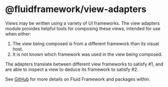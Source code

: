 # @fluidframework/view-adapters

Views may be written using a variety of UI frameworks.  The view adapters module provides helpful tools for composing these views, intended for use when either:
1. The view being composed is from a different framework than its visual host.
2. It is not known which framework was used in the view being composed.

The adapters translate between different view frameworks to satisfy #1, and are able to inspect a view to deduce its framework to satisfy #2.

See [GitHub](https://github.com/microsoft/FluidFramework) for more details on Fluid Framework and packages within.